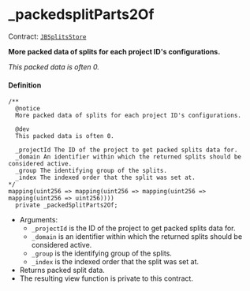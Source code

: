 # _packedsplitParts2Of

Contract: [`JBSplitsStore`](/docs/dev/v2/contracts/jbsplitsstore/README.md)​‌

**More packed data of splits for each project ID's configurations.**

_This packed data is often 0._

#### Definition

```
/**
  @notice
  More packed data of splits for each project ID's configurations.

  @dev
  This packed data is often 0.

  _projectId The ID of the project to get packed splits data for.
  _domain An identifier within which the returned splits should be considered active.
  _group The identifying group of the splits.
  _index The indexed order that the split was set at.
*/
mapping(uint256 => mapping(uint256 => mapping(uint256 => mapping(uint256 => uint256))))
  private _packedSplitParts2Of;
```

* Arguments:
  * `_projectId` is the ID of the project to get packed splits data for.
  * `_domain` is an identifier within which the returned splits should be considered active.
  * `_group` is the identifying group of the splits.
  * `_index` is the indexed order that the split was set at.
* Returns packed split data.
* The resulting view function is private to this contract.
